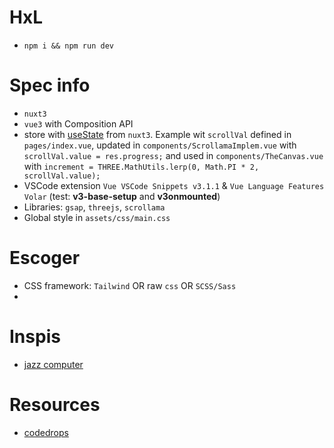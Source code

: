 # HxL

- `npm i && npm run dev`

# Spec info

- `nuxt3`
- `vue3` with Composition API
- store with [useState](https://nuxt.com/docs/getting-started/state-management) from `nuxt3`. Example wit `scrollVal` defined in `pages/index.vue`, updated in `components/ScrollamaImplem.vue` with `scrollVal.value = res.progress;` and used in `components/TheCanvas.vue` with `increment = THREE.MathUtils.lerp(0, Math.PI * 2, scrollVal.value);` 
- VSCode extension `Vue VSCode Snippets v3.1.1` & `Vue Language Features Volar` (test: **v3-base-setup** and **v3onmounted**)
- Libraries: `gsap`, `threejs`, `scrollama`
- Global style in `assets/css/main.css`

# Escoger

- CSS framework: `Tailwind` OR raw `css` OR `SCSS/Sass`
- 

# Inspis

- [jazz computer](http://jazz.computer/)

# Resources
- [codedrops](https://tympanus.net/codrops/)